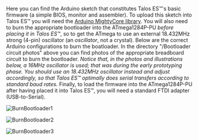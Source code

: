 Here you can find the Arduino sketch that constitutes Talos ES™'s basic firmware (a simple BIOS, monitor and assembler). To upload this sketch into Talos ES™ you will need the <a href="https://github.com/MCUdude/MightyCore">Arduino MightyCore library</a>. You will also need to burn the appropriate bootloader into the ATmega1284P-PU <i>before placing it in Talos ES™</i>, so to get the ATmega to use an external 18.432MHz strong (4-pin) oscillator (an <i>oscillator</i>, not a crystal). Below are the correct Arduino configurations to burn the boatloader. In the directory "/Bootloader circuit photos" above you can find photos of the appropriate breadboard circuit to burn the bootloader. <i>Notice that, in the photos and illustrations below, a 16MHz oscillator is used; that was during the early prototyping phase. You should use an 18.432MHz oscillator instead and adjust accordingly, so that Talos ES™ optimally does serial transfers according to standard baud rates.</i> Finally, to load the firmware into the ATmega1284P-PU after having placed it into Talos ES™, you will need a standard FTDI adapter (USB-to-Serial).

![BurnBootloader1](https://github.com/TheByteAttic/TalosES/assets/69539226/14295e4b-fa40-4898-b9ec-f8741cb7693e)

![BurnBootloader2](https://github.com/TheByteAttic/TalosES/assets/69539226/5aadc621-fdaf-4eb9-ae8a-346e10df09f8)

![BurnBootloader3](https://github.com/TheByteAttic/TalosES/assets/69539226/a9f66a7a-db7e-4331-b613-80ede04c115c)

